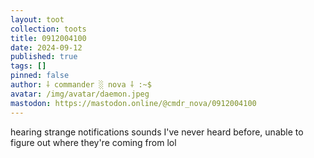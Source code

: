 ```yaml
---
layout: toot
collection: toots
title: 0912004100
date: 2024-09-12
published: true
tags: []
pinned: false
author: ⸸ commander ░ nova ⸸ :~$
avatar: /img/avatar/daemon.jpeg
mastodon: https://mastodon.online/@cmdr_nova/0912004100
---
```


hearing strange notifications sounds I've never heard before, unable to figure out where they're coming from lol
